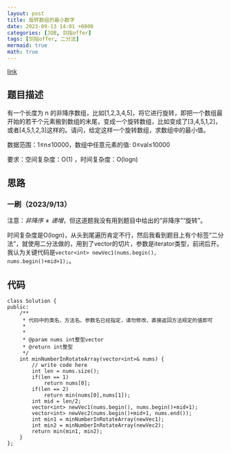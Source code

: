 ```yaml
---
layout: post
title: 旋转数组的最小数字
date: 2023-09-13 14:01 +0800
categories: [JOB, 剑指offer]
tags: [剑指offer, 二分法]
mermaid: true
math: true
---
```

[link](https://www.nowcoder.com/practice/9f3231a991af4f55b95579b44b7a01ba?tpId=13&&tqId=11159&rp=1&ru=/ta/coding-interviews&qru=/ta/coding-interviews/question-ranking)

## 题目描述
有一个长度为 n 的非降序数组，比如[1,2,3,4,5]，将它进行旋转，即把一个数组最开始的若干个元素搬到数组的末尾，变成一个旋转数组，比如变成了[3,4,5,1,2]，或者[4,5,1,2,3]这样的。请问，给定这样一个旋转数组，求数组中的最小值。

数据范围：1≤n≤10000，数组中任意元素的值: 0≤val≤10000

要求：空间复杂度：O(1) ，时间复杂度：O(logn)

## 思路

### 一刷（2023/9/13）

注意：$非降序≠递增$，但这道题我没有用到题目中给出的“非降序”“旋转”。

时间复杂度是O(logn)，从头到尾遍历肯定不行，然后我看到题目上有个标签“二分法”，就使用二分法做的，用到了vector的切片，参数是iterator类型，前闭后开。我认为关键代码是`vector<int> newVec1(nums.begin(), nums.begin()+mid+1);`。

## 代码

```
class Solution {
public:
    /**
     * 代码中的类名、方法名、参数名已经指定，请勿修改，直接返回方法规定的值即可
     *
     * 
     * @param nums int整型vector 
     * @return int整型
     */
    int minNumberInRotateArray(vector<int>& nums) {
        // write code here
        int len = nums.size();
        if(len == 1)
            return nums[0];
        if(len == 2)
            return min(nums[0],nums[1]);
        int mid = len/2;
        vector<int> newVec1(nums.begin(), nums.begin()+mid+1);
        vector<int> newVec2(nums.begin()+mid+1, nums.end());
        int min1 = minNumberInRotateArray(newVec1);
        int min2 = minNumberInRotateArray(newVec2);
        return min(min1, min2);
    }
};

```
